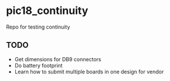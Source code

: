 # pic18_continuity
Repo for testing continuity

## TODO
* Get dimensions for DB9 connectors
* Do battery footprint
* Learn how to submit multiple boards in one design for vendor

